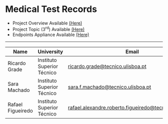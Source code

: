 # Medical Test Records

- Project Overview Available [(Here)](https://github.com/tecnico-sec/Project-Overview-2021_1)
- Project Topic (3<sup>rd</sup>) Available [(Here)](https://github.com/tecnico-sec/Project-Topics-2021_1#3-medical-test-records)
- Endpoints Appliance Available [(Here)](https://web.tecnico.ulisboa.pt/~ist190774/SIRS/)

---

| Name | University | Email |
| ---- | ---- | ---- |
| Ricardo Grade | Instituto Superior Técnico | ricardo.grade@tecnico.ulisboa.pt |
| Sara Machado | Instituto Superior Técnico | sara.f.machado@tecnico.ulisboa.pt |
| Rafael Figueiredo | Instituto Superior Técnico | rafael.alexandre.roberto.figueiredo@tecnico.ulisboa.pt |

